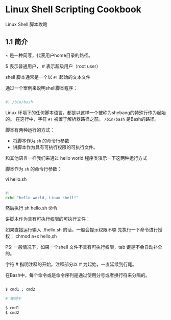 # Linux Shell Scripting Cookbook

Linux Shell 脚本攻略


## 1.1 简介


~ 是一种简写，代表用户home目录的路径。

$ 表示普通用户， # 表示超级用户（root user）

shell 脚本通常是一个以 `#!` 起始的文本文件 


通过一个案例来说明shell脚本程序：
```bash

#! /bin/bash

```

Linux 环境下的任何脚本语言，都是以这样一个被称为shebang的特殊行作为起始的。
在这行中，字符 `#!` 被置于解析器路径之前。 `/bin/bash` 是Bash的路径。

脚本有两种运行的方式：
- 将脚本作为 `sh` 的命令行参数
- 讲脚本作为具有可执行权限的可执行文件。


和其他语言一样我们来通过 hello world 程序类演示一下这两种运行方式

脚本作为 `sh` 的命令行参数：

vi hello.sh

```bash

#!
echo "hello world, Linux shell!"

```

然后执行  sh hello.sh  命令

讲脚本作为具有可执行权限的可执行文件：

如果直接运行输入 ./hello.sh 的话，一般会提示权限不够
先执行一下命令进行授权：
chmod a+x hello.sh 

PS: 一般情况下，如果一个shell 文件不具有可执行权限，tab 键是不会自动补全的。

字符 # 指明注释的开始。注释部分以 # 为起始，一直延续到行尾。

在Bash中，每个命令或是命令序列是通过使用分号或者换行符来分隔的。

```bash

$ cmd1 ; cmd2

# 等同于

$ cmd1
$ cmd2

```
